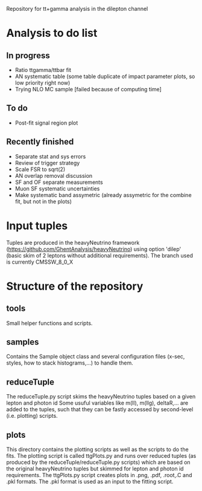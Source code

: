 Repository for tt+gamma analysis in the dilepton channel

# Analysis to do list
## In progress
 * Ratio ttgamma/ttbar fit
 * AN systematic table (some table duplicate of impact parameter plots, so low priority right now)
 * Trying NLO MC sample [failed because of computing time]

## To do
 * Post-fit signal region plot

## Recently finished
 * Separate stat and sys errors
 * Review of trigger strategy
 * Scale FSR to sqrt(2)
 * AN overlap removal discussion
 * SF and OF separate measurements
 * Muon SF systematic uncertainties
 * Make systematic band assymetric (already assymetric for the combine fit, but not in the plots)

# Input tuples
Tuples are produced in the heavyNeutrino framework (https://github.com/GhentAnalysis/heavyNeutrino)
using option 'dilep' (basic skim of 2 leptons without additional requirements). The branch used is
currently CMSSW\_8\_0\_X

# Structure of the repository

## tools
Small helper functions and scripts.

## samples
Contains the Sample object class and several configuration files (x-sec, styles, how to stack histograms,...)
to handle them.

## reduceTuple
The reduceTuple.py script skims the heavyNeutrino tuples based on a given lepton and photon id
Some usuful variables like m(ll), m(llg), deltaR,... are added to the tuples, such that they can be
fastly accessed by second-level (i.e. plotting) scripts.

## plots
This directory contains the plotting scripts as well as the scripts to do the fits. The plotting script is called 
ttgPlots.py and runs over reduced tuples (as produced by the reduceTuple/reduceTuple.py scripts) which are based
on the original heavyNeutrino tuples but skimmed for lepton and photon id requirements.
The ttgPlots.py script creates plots in .png, .pdf, .root,.C and .pkl formats. The .pkl format is used as an
input to the fitting script.


